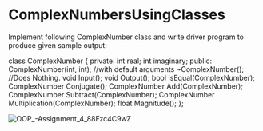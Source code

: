 # ComplexNumbersUsingClasses

Implement following ComplexNumber class and write driver program to produce given sample output:

class ComplexNumber
{
private:
	int real;
	int imaginary;
public:	
	ComplexNumber(int, int); //with default arguments
	~ComplexNumber(); //Does Nothing.
	void Input();
	void Output();
	bool IsEqual(ComplexNumber);
	ComplexNumber Conjugate();
	ComplexNumber Add(ComplexNumber);
	ComplexNumber Subtract(ComplexNumber);
	ComplexNumber Multiplication(ComplexNumber);
	float Magnitude();
};

![OOP_-Assignment_4_88Fzc4C9wZ](https://user-images.githubusercontent.com/79744080/116788753-e3f92500-aac4-11eb-8e64-97b653269073.png)
